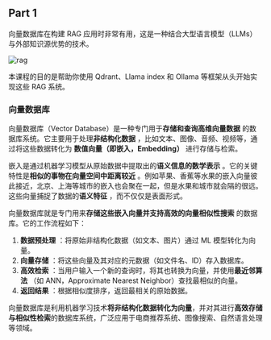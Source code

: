 ## Part 1

向量数据库在构建 RAG 应用时非常有用，这是一种结合大型语言模型（LLMs）与外部知识源优势的技术。

![rag](https://www.dailydoseofds.com/content/images/2024/10/rag.gif)

本课程的目的是帮助你使用 Qdrant、Llama index 和 Ollama 等框架从头开始实现这些 RAG 系统。

### 向量数据库

向量数据库（Vector Database）是一种专门用于**存储和查询高维向量数据** 的数据库系统。它主要用于处理**非结构化数据** ，比如文本、图像、音频、视频等，通过将这些数据转化为 **数值向量（即嵌入，Embedding）** 进行存储与检索。

嵌入是通过机器学习模型从原始数据中提取出的**语义信息的数学表示** 。它的关键特性是**相似的事物在向量空间中距离较近** 。例如苹果、香蕉等水果的嵌入向量彼此接近，北京、上海等城市的嵌入也会聚在一起，但是水果和城市就会隔的很远。这些向量捕捉了数据的**语义特征** ，而不仅仅是表面形式。

向量数据库就是专门用来**存储这些嵌入向量并支持高效的向量相似性搜索** 的数据库。它的工作流程如下：

1. **数据预处理** ：将原始非结构化数据（如文本、图片）通过 ML 模型转化为向量。
2. **向量存储** ：将这些向量及其对应的元数据（如文件名、ID）存入数据库。
3. **高效检索** ：当用户输入一个新的查询时，将其也转换为向量，并使用**最近邻算法** （如 ANN，Approximate Nearest Neighbor）查找最相似的向量。
4. **返回结果** ：根据相似度排序，返回最相关的原始数据。

向量数据库是利用机器学习技术**将非结构化数据转化为向量**，并对其进行**高效存储与相似性检索**的数据库系统，广泛应用于电商推荐系统、图像搜索、自然语言处理等领域。
